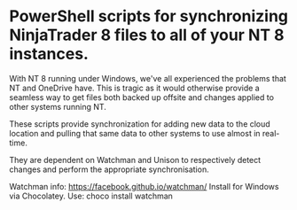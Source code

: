 # PowerShell scripts for synchronizing NinjaTrader 8 files to all of your NT 8 instances.

With NT 8 running under Windows, we've all experienced the problems that NT and OneDrive have.  This is tragic as it would otherwise provide
a seamless way to get files both backed up offsite and changes applied to other systems running NT.

These scripts provide synchronization for adding new data to the cloud location and pulling that same data to other systems to use almost in 
real-time.

They are dependent on Watchman and Unison to respectively detect changes and perform the appropriate synchronisation.

Watchman info: https://facebook.github.io/watchman/
Install for Windows via Chocolatey.  Use: choco install watchman
